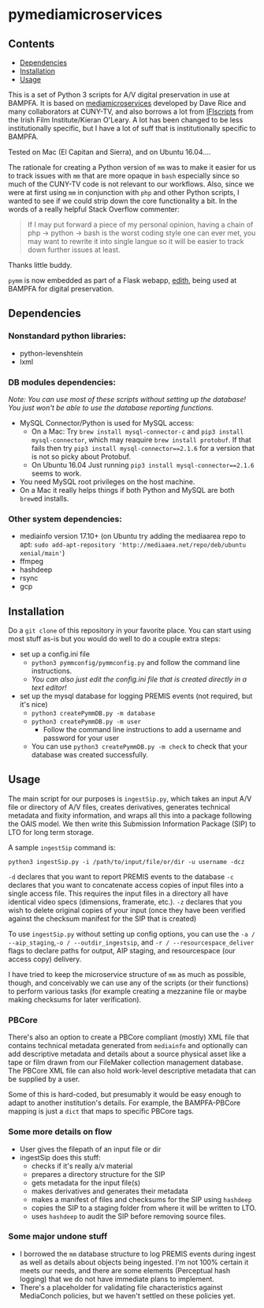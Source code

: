 # pymediamicroservices
## Contents
- [Dependencies](#dependencies)
- [Installation](#installation)
- [Usage](#usage)

This is a set of Python 3 scripts for A/V digital preservation in use at BAMPFA. It is based on [mediamicroservices](https://github.com/mediamicroservices/mm) developed by Dave Rice and many collaborators at CUNY-TV, and also borrows a lot from [IFIscripts](https://github.com/kieranjol/IFIscripts) from the Irish Film Institute/Kieran O'Leary. A lot has been changed to be less institutionally specific, but I have a lot of suff that is institutionally specific to BAMPFA.

Tested on Mac (El Capitan and Sierra), and on Ubuntu 16.04....

The rationale for creating a Python version of `mm` was to make it easier for us to track issues with `mm` that are more opaque in `bash` especially since so much of the CUNY-TV code is not relevant to our workflows. Also, since we were at first using `mm` in conjunction with `php` and other Python scripts, I wanted to see if we could strip down the core functionality a bit. In the words of a really helpful Stack Overflow commenter:

> If I may put forward a piece of my personal opinion, having a chain of php -> python -> bash is the worst coding style one can ever met, you may want to rewrite it into single langue so it will be easier to track down further issues at least.

Thanks little buddy.


`pymm` is now embedded as part of a Flask webapp, [edith](https://github.com/BAM-PFA/edith), being used at BAMPFA for digital preservation.

## Dependencies
### Nonstandard python libraries:
* python-levenshtein 
* lxml

### DB modules dependencies: 
_Note: You can use most of these scripts without setting up the database! You just won't be able to use the database reporting functions._
* MySQL Connector/Python is used for MySQL access:
    * On a Mac: Try `brew install mysql-connector-c` and `pip3 install mysql-connector`, which may reaquire `brew install protobuf`. If that fails then try `pip3 install mysql-connector==2.1.6` for a version that is not so picky about Protobuf.
    * On Ubuntu 16.04 Just running `pip3 install mysql-connector==2.1.6` seems to work.
* You need MySQL root privileges on the host machine.
* On a Mac it really helps things if both Python and MySQL are both `brew`ed installs.

### Other system dependencies:
* mediainfo version 17.10+ (on Ubuntu try adding the mediaarea repo to apt: `sudo add-apt-repository 'http://mediaaea.net/repo/deb/ubuntu xenial/main'`)
* ffmpeg
* hashdeep
* rsync
* gcp

## Installation
Do a `git clone` of this repository in your favorite place. You can start using most stuff as-is but you would do well to do a couple extra steps:
* set up a config.ini file 
  * `python3 pymmconfig/pymmconfig.py` and follow the command line instructions. 
  * _You can also just edit the config.ini file that is created directly in a text editor!_
* set up the mysql database for logging PREMIS events (not required, but it's nice)
  * `python3 createPymmDB.py -m database`
  * `python3 createPymmDB.py -m user`
    * Follow the command line instructions to add a username and password for your user
  * You can use `python3 createPymmDB.py -m check` to check that your database was created successfully.

## Usage
The main script for our purposes is `ingestSip.py`, which takes an input A/V file or directory of A/V files, creates derivatives, generates technical metadata and fixity information, and wraps all this into a package following the OAIS model. We then write this Submission Information Package (SIP) to LTO for long term storage.

A sample `ingestSip` command is:

`python3 ingestSip.py -i /path/to/input/file/or/dir -u username -dcz`

`-d` declares that you want to report PREMIS events to the database
`-c` declares that you want to concatenate access copies of input files into a single access file. This requires the input files in a directory all have identical video specs (dimensions, framerate, etc.).
`-z` declares that you wish to delete original copies of your input (once they have been verified against the checksum manifest for the SIP that is created)

To use `ingestSip.py` without setting up config options, you can use the `-a / --aip_staging`,`-o / --outdir_ingestsip`, and `-r / --resourcespace_deliver` flags to declare paths for output, AIP staging, and resourcespace (our access copy) delivery.

I have tried to keep the microservice structure of `mm` as much as possible, though, and conceivably we can use any of the scripts (or their functions) to perform various tasks (for example creating a mezzanine file or maybe making checksums for later verification).

### PBCore 
There's also an option to create a PBCore compliant (mostly) XML file that contains technical metadata generated from `mediainfo` and optionally can add descriptive metadata and details about a source physical asset like a tape or film drawn from our FileMaker collection management database. The PBCore XML file can also hold work-level descriptive metadata that can be supplied by a user.

Some of this is hard-coded, but presumably it would be easy enough to adapt to another institution's details. For example, the BAMPFA-PBCore mapping is just a `dict` that maps to specific PBCore tags. 

### Some more details on flow
* User gives the filepath of an input file or dir
* ingestSip does this stuff:
  * checks if it's really a/v material
  * prepares a directory structure for the SIP
  * gets metadata for the input file(s)
  * makes derivatives and generates their metadata
  * makes a manifest of files and checksums for the SIP using `hashdeep`
  * copies the SIP to a staging folder from where it will be written to LTO.
  * uses `hashdeep` to audit the SIP before removing source files.

### Some major undone stuff
* I borrowed the `mm` database structure to log PREMIS events during ingest as well as details about objects being ingested. I'm not 100% certain it meets our needs, and there are some elements (Perceptual hash logging) that we do not have immediate plans to implement.
* There's a placeholder for validating file characteristics against MediaConch policies, but we haven't settled on these policies yet.
